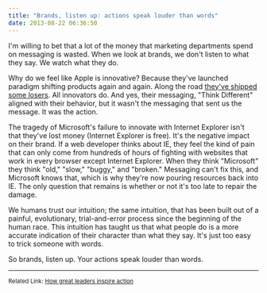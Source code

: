 ```yaml
---
title: "Brands, listen up: actions speak louder than words"
date: 2013-08-22 06:36:50
---
```


I'm willing to bet that a lot of the money that marketing departments spend on messaging is wasted. When we look at brands, we don't listen to what they say. We watch what they do. 

Why do we feel like Apple is innovative? Because they've launched paradigm shifting products again and again. Along the road <a href="http://www.wired.com/gadgetlab/2012/11/lost-apple-products/?pid=3953">they've shipped some losers</a>. All innovators do. And yes, their messaging, "Think Different" aligned with their behavior, but it wasn't the messaging that sent us the message. It was the action.

The tragedy of Microsoft's failure to innovate with Internet Explorer isn't that they've lost money (Internet Explorer is free). It's the negative impact on their brand. If a web developer thinks about IE, they feel the kind of pain that can only come from hundreds of hours of fighting with websites that work in every browser except Internet Explorer. When they think "Microsoft" they think "old," "slow," "buggy," and "broken." Messaging can't fix this, and Microsoft knows that, which is why they're now pouring resources back into IE. The only question that remains is whether or not it's too late to repair the damage.

We humans trust our intuition; the same intuition, that has been built out of a painful, evolutionary, trial-and-error process since the beginning of the human race. This intuition has taught us that what people do is a more accurate indication of their character than what they say. It's just too easy to trick someone with words.

So brands, listen up. Your actions speak louder than words.

<hr class="section-divider" />

<small>Related Link: <a href="http://www.ted.com/talks/simon_sinek_how_great_leaders_inspire_action.html">How great leaders inspire action</a></small>
